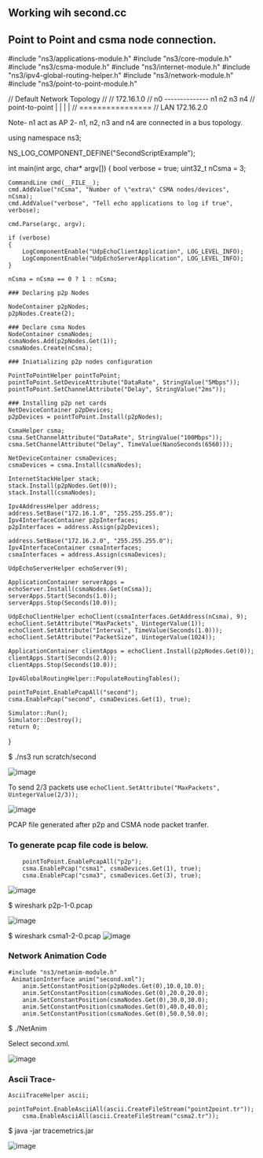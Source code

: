 ## Working wih second.cc

## Point to Point and csma node connection.

#include "ns3/applications-module.h"
#include "ns3/core-module.h"
#include "ns3/csma-module.h"
#include "ns3/internet-module.h"
#include "ns3/ipv4-global-routing-helper.h"
#include "ns3/network-module.h"
#include "ns3/point-to-point-module.h"

// Default Network Topology
//
//       172.16.1.0
// n0 -------------- n1   n2   n3   n4
//    point-to-point  |    |    |    |
//                    ================
//                      LAN 172.16.2.0

Note- n1 act as AP
2- n1, n2, n3 and n4 are connected in a bus topology.

using namespace ns3;

NS_LOG_COMPONENT_DEFINE("SecondScriptExample");

int
main(int argc, char* argv[])
{
    bool verbose = true;
    uint32_t nCsma = 3;

    CommandLine cmd(__FILE__);
    cmd.AddValue("nCsma", "Number of \"extra\" CSMA nodes/devices", nCsma);
    cmd.AddValue("verbose", "Tell echo applications to log if true", verbose);

    cmd.Parse(argc, argv);

    if (verbose)
    {
        LogComponentEnable("UdpEchoClientApplication", LOG_LEVEL_INFO);
        LogComponentEnable("UdpEchoServerApplication", LOG_LEVEL_INFO);
    }

    nCsma = nCsma == 0 ? 1 : nCsma;

    ### Declaring p2p Nodes

    NodeContainer p2pNodes;
    p2pNodes.Create(2);
    
    ### Declare csma Nodes
    NodeContainer csmaNodes;
    csmaNodes.Add(p2pNodes.Get(1));
    csmaNodes.Create(nCsma);

    ### Iniatializing p2p nodes configuration

    PointToPointHelper pointToPoint;
    pointToPoint.SetDeviceAttribute("DataRate", StringValue("5Mbps"));
    pointToPoint.SetChannelAttribute("Delay", StringValue("2ms"));

    ### Installing p2p net cards
    NetDeviceContainer p2pDevices;
    p2pDevices = pointToPoint.Install(p2pNodes);

    CsmaHelper csma;
    csma.SetChannelAttribute("DataRate", StringValue("100Mbps"));
    csma.SetChannelAttribute("Delay", TimeValue(NanoSeconds(6560)));

    NetDeviceContainer csmaDevices;
    csmaDevices = csma.Install(csmaNodes);

    InternetStackHelper stack;
    stack.Install(p2pNodes.Get(0));
    stack.Install(csmaNodes);

    Ipv4AddressHelper address;
    address.SetBase("172.16.1.0", "255.255.255.0");
    Ipv4InterfaceContainer p2pInterfaces;
    p2pInterfaces = address.Assign(p2pDevices);

    address.SetBase("172.16.2.0", "255.255.255.0");
    Ipv4InterfaceContainer csmaInterfaces;
    csmaInterfaces = address.Assign(csmaDevices);

    UdpEchoServerHelper echoServer(9);

    ApplicationContainer serverApps = echoServer.Install(csmaNodes.Get(nCsma));
    serverApps.Start(Seconds(1.0));
    serverApps.Stop(Seconds(10.0));

    UdpEchoClientHelper echoClient(csmaInterfaces.GetAddress(nCsma), 9);
    echoClient.SetAttribute("MaxPackets", UintegerValue(1));
    echoClient.SetAttribute("Interval", TimeValue(Seconds(1.0)));
    echoClient.SetAttribute("PacketSize", UintegerValue(1024));

    ApplicationContainer clientApps = echoClient.Install(p2pNodes.Get(0));
    clientApps.Start(Seconds(2.0));
    clientApps.Stop(Seconds(10.0));

    Ipv4GlobalRoutingHelper::PopulateRoutingTables();

    pointToPoint.EnablePcapAll("second");
    csma.EnablePcap("second", csmaDevices.Get(1), true);

    Simulator::Run();
    Simulator::Destroy();
    return 0;
}

$ ./ns3 run scratch/second

![image](https://hackmd.io/_uploads/ByEdQIAyA.png)

To send 2/3 packets use
`echoClient.SetAttribute("MaxPackets", UintegerValue(2/3));`



![image](https://hackmd.io/_uploads/ryLF5wRk0.png)





PCAP file generated after p2p and CSMA node packet tranfer.

### To generate pcap file code is below.

```
    pointToPoint.EnablePcapAll("p2p");
    csma.EnablePcap("csma1", csmaDevices.Get(1), true);
    csma.EnablePcap("csma3", csmaDevices.Get(3), true);
```


![image](https://hackmd.io/_uploads/rkTL2D0kC.png)

$ wireshark p2p-1-0.pcap

![image](https://hackmd.io/_uploads/r1uar50kA.png)

$ wireshark csma1-2-0.pcap
![image](https://hackmd.io/_uploads/SyfGD9CJR.png)

### Network Animation Code

```
#include "ns3/netanim-module.h"
 AnimationInterface anim("second.xml");
    anim.SetConstantPosition(p2pNodes.Get(0),10.0,10.0);
    anim.SetConstantPosition(csmaNodes.Get(0),20.0,20.0);
    anim.SetConstantPosition(csmaNodes.Get(0),30.0,30.0);
    anim.SetConstantPosition(csmaNodes.Get(0),40.0,40.0);
    anim.SetConstantPosition(csmaNodes.Get(0),50.0,50.0);
```

$ ./NetAnim

Select second.xml.

![image](https://hackmd.io/_uploads/rJkwraCk0.png)


### Ascii Trace-
```
AsciiTraceHelper ascii;
    pointToPoint.EnableAsciiAll(ascii.CreateFileStream("point2point.tr"));
    csma.EnableAsciiAll(ascii.CreateFileStream("csma2.tr"));
```
$ java -jar tracemetrics.jar 

![image](https://hackmd.io/_uploads/HkitiaC10.png)








